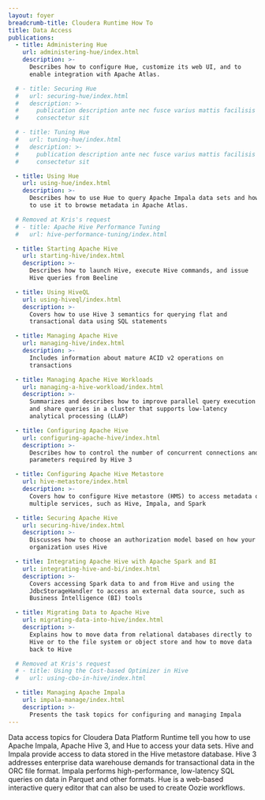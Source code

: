 ```yaml
---
layout: foyer
breadcrumb-title: Cloudera Runtime How To
title: Data Access
publications:
  - title: Administering Hue
    url: administering-hue/index.html
    description: >-
      Describes how to configure Hue, customize its web UI, and to
      enable integration with Apache Atlas.

  # - title: Securing Hue
  #   url: securing-hue/index.html
  #   description: >-
  #     publication description ante nec fusce varius mattis facilisis
  #     consectetur sit

  # - title: Tuning Hue
  #   url: tuning-hue/index.html
  #   description: >-
  #     publication description ante nec fusce varius mattis facilisis
  #     consectetur sit

  - title: Using Hue
    url: using-hue/index.html
    description: >-
      Describes how to use Hue to query Apache Impala data sets and how
      to use it to browse metadata in Apache Atlas.

  # Removed at Kris's request
  # - title: Apache Hive Performance Tuning
  #   url: hive-performance-tuning/index.html

  - title: Starting Apache Hive
    url: starting-hive/index.html
    description: >-
      Describes how to launch Hive, execute Hive commands, and issue
      Hive queries from Beeline

  - title: Using HiveQL
    url: using-hiveql/index.html
    description: >-
      Covers how to use Hive 3 semantics for querying flat and
      transactional data using SQL statements

  - title: Managing Apache Hive
    url: managing-hive/index.html
    description: >-
      Includes information about mature ACID v2 operations on
      transactions

  - title: Managing Apache Hive Workloads
    url: managing-a-hive-workload/index.html
    description: >-
      Summarizes and describes how to improve parallel query execution
      and share queries in a cluster that supports low-latency
      analytical processing (LLAP)

  - title: Configuring Apache Hive
    url: configuring-apache-hive/index.html
    description: >-
      Describes how to control the number of concurrent connections and
      parameters required by Hive 3

  - title: Configuring Apache Hive Metastore
    url: hive-metastore/index.html
    description: >-
      Covers how to configure Hive metastore (HMS) to access metadata of
      multiple services, such as Hive, Impala, and Spark

  - title: Securing Apache Hive
    url: securing-hive/index.html
    description: >-
      Discusses how to choose an authorization model based on how your
      organization uses Hive

  - title: Integrating Apache Hive with Apache Spark and BI
    url: integrating-hive-and-bi/index.html
    description: >-
      Covers accessing Spark data to and from Hive and using the
      JdbcStorageHandler to access an external data source, such as
      Business Intelligence (BI) tools

  - title: Migrating Data to Apache Hive
    url: migrating-data-into-hive/index.html
    description: >-
      Explains how to move data from relational databases directly to
      Hive or to the file system or object store and how to move data
      back to Hive

  # Removed at Kris's request
  # - title: Using the Cost-based Optimizer in Hive
  #   url: using-cbo-in-hive/index.html

  - title: Managing Apache Impala
    url: impala-manage/index.html
    description: >-
      Presents the task topics for configuring and managing Impala
---
```

Data access topics for Cloudera Data Platform Runtime tell you how to 
use Apache Impala, Apache Hive 3, and Hue to access your
data sets.  Hive and Impala provide access to data stored in the Hive
metastore database. Hive 3 addresses enterprise data warehouse demands
for transactional data in the ORC file format. Impala performs
high-performance, low-latency SQL queries on data in Parquet and other
formats. Hue is a web-based interactive query editor that can also be
used to create Oozie workflows.
